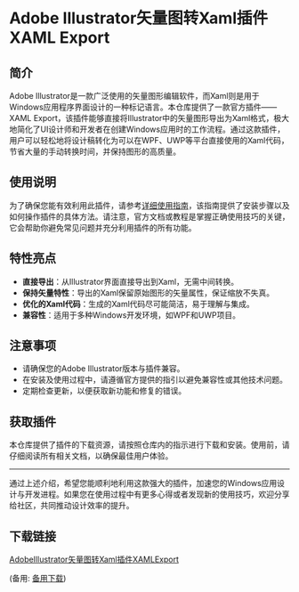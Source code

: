 # Adobe Illustrator矢量图转Xaml插件XAML Export

## 简介

Adobe Illustrator是一款广泛使用的矢量图形编辑软件，而Xaml则是用于Windows应用程序界面设计的一种标记语言。本仓库提供了一款官方插件——XAML Export，该插件能够直接将Illustrator中的矢量图形导出为Xaml格式，极大地简化了UI设计师和开发者在创建Windows应用时的工作流程。通过这款插件，用户可以轻松地将设计稿转化为可以在WPF、UWP等平台直接使用的Xaml代码，节省大量的手动转换时间，并保持图形的高质量。

## 使用说明

为了确保您能有效利用此插件，请参考[详细使用指南](https://blog.csdn.net/m0_57209825/article/details/130604855?spm=1001.2014.3001.5501)，该指南提供了安装步骤以及如何操作插件的具体方法。请注意，官方文档或教程是掌握正确使用技巧的关键，它会帮助你避免常见问题并充分利用插件的所有功能。

## 特性亮点

- **直接导出**：从Illustrator界面直接导出到Xaml，无需中间转换。
- **保持矢量特性**：导出的Xaml保留原始图形的矢量属性，保证缩放不失真。
- **优化的Xaml代码**：生成的Xaml代码尽可能简洁，易于理解与集成。
- **兼容性**：适用于多种Windows开发环境，如WPF和UWP项目。

## 注意事项

- 请确保您的Adobe Illustrator版本与插件兼容。
- 在安装及使用过程中，请遵循官方提供的指引以避免兼容性或其他技术问题。
- 定期检查更新，以便获取新功能和修复的错误。

## 获取插件

本仓库提供了插件的下载资源，请按照仓库内的指示进行下载和安装。使用前，请仔细阅读所有相关文档，以确保最佳用户体验。

---

通过上述介绍，希望您能顺利地利用这款强大的插件，加速您的Windows应用设计与开发进程。如果您在使用过程中有更多心得或者发现新的使用技巧，欢迎分享给社区，共同推动设计效率的提升。

## 下载链接
[AdobeIllustrator矢量图转Xaml插件XAMLExport](https://pan.quark.cn/s/580556f31246) 

(备用: [备用下载](https://pan.baidu.com/s/1XUiWJDogwinB-5ijnCPg6w?pwd=1234))
